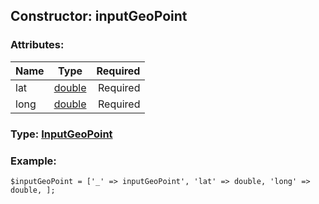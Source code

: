 ## Constructor: inputGeoPoint  

### Attributes:

| Name     |    Type       | Required |
|----------|:-------------:|---------:|
|lat|[double](../types/double.md) | Required|
|long|[double](../types/double.md) | Required|


### Type: [InputGeoPoint](../types/InputGeoPoint.md)

### Example:


```
$inputGeoPoint = ['_' => inputGeoPoint', 'lat' => double, 'long' => double, ];
```